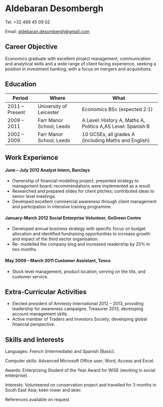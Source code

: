 # Aldebaran Desombergh

Tel: +32 489 45 09 02

Email: aldebaran.desombergh@gmail.com


## Career Objective
Economics graduate with excellent project management, communication and analytical skills and a wide range of client facing experience, seeking a position in investment banking, with a focus on mergers and acquisitions.

## Education
Period | Where | What
------------ | -------------|---------------
2011 – Present | University of Leicester |Economics BSc (expected 2:1)
2009 – 2011 |  Farr Manor School, Leeds |A Level: History A, Maths A, Politics A,AS Level: Spanish B
2002 – 2009 |  Farr Manor School, Leeds |10 GCSEs, all grades A (including Maths and English)


## Work Experience
#### June – July 2012 Analyst Intern, Barclays
* Ownership of financial modelling project; presented strategy to management board; recommendations were implemented as a result.
* Researched and prepared slides for client pitches; contributed ideas to senior level meetings.
* Developed excellent commercial awareness through client management and participation in
intensive training programme.
#### January-March 2012 Social Enterprise Volunteer, GoGreen Centre
* Developed annual business strategy with specific focus on budget allocation and identified
fundraising opportunities to increase growth and impact of the third sector organisation.
* Re- modelled the company blog and increased readership by 25% in two months.
#### May 2009 – March 2011 Customer Assistant, Tesco
* Stock level management, product location, serving on the tills, and customer service.


## Extra-Curricular Activities
* Elected president of Amnesty International 2012 – 2013, providing leadership for awareness campaigns. Treasurer 2013, developing account management skills.
* Active member of Traders and Investors Society; developing global financial perspective.


## Skills and Interests
Languages: French (intermediate) and Spanish (Basic).

Computer skills: Advanced Microsoft Office user; Word, Access and Excel.

Awards: Enterprising Student of the Year Award for WISE (working in social enterprise).

Interests: Volunteered on conservation project and travelled for 3 months in South East Asia; keen rower and skier.

References available on request
   
